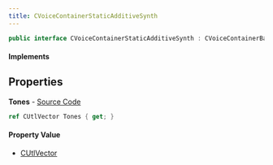 ```yaml
---
title: CVoiceContainerStaticAdditiveSynth
---
```


```csharp
public interface CVoiceContainerStaticAdditiveSynth : CVoiceContainerBase, ISchemaClass<CVoiceContainerBase>, ISchemaClass<CVoiceContainerStaticAdditiveSynth>, ISchemaField, ISchemaClass, INativeHandle
```

#### Implements

## Properties

**Tones** - [Source Code](https://github.com/swiftly-solution/swiftlys2/blob/master/managed/src/SwiftlyS2.Generated/Schemas/Interfaces/CVoiceContainerStaticAdditiveSynth.cs#L17)

```csharp
ref CUtlVector Tones { get; }
```

#### Property Value

- [CUtlVector](/docs/api/shared/natives/cutlvector)

